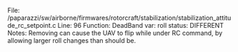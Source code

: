 File: /paparazzi/sw/airborne/firmwares/rotorcraft/stabilization/stabilization_attitude_rc_setpoint.c
Line: 96
Function: DeadBand
var: roll
status: DIFFERENT
Notes: Removing can cause the UAV to flip while under RC command, by allowing larger roll changes than should be.
